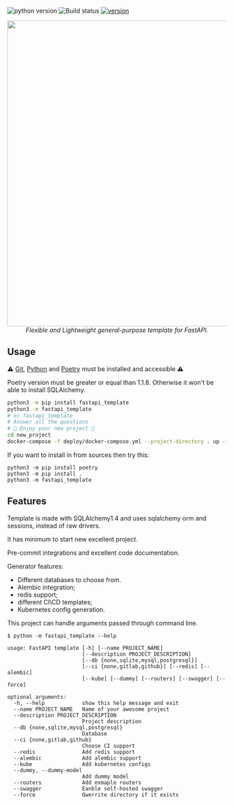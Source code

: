 ![python version](https://img.shields.io/pypi/pyversions/fastapi_template?style=flat-square) ![Build status](https://img.shields.io/github/workflow/status/s3rius/FastAPI-template/Release%20python%20package?style=flat-square) [![version](https://img.shields.io/pypi/v/fastapi_template?style=flat-square)](https://pypi.org/project/fastapi-template/)

<div align="center">
<img src="https://raw.githubusercontent.com/s3rius/FastAPI-template/master/images/logo.png" width=700>
<div><i>Flexible and Lightweight general-purpose template for FastAPI.</i></div>
</div>

## Usage

⚠️ [Git](https://git-scm.com/downloads), [Python](https://www.python.org/) and [Poetry](https://python-poetry.org/) must be installed and accessible ⚠️

Poetry version must be greater or equal than 1.1.8. Otherwise it won't be able to install SQLAlchemy.

```bash
python3 -m pip install fastapi_template
python3 -m fastapi_template
# or fastapi_template
# Answer all the questions
# 🍪 Enjoy your new project 🍪
cd new_project
docker-compose -f deploy/docker-compose.yml --project-directory . up --build
```

If you want to install in from sources then try this:
```shell
python3 -m pip install poetry
python3 -m pip install .
python3 -m fastapi_template
```

## Features

Template is made with SQLAlchemy1.4 and uses sqlalchemy orm and sessions,
instead of raw drivers.

It has minimum to start new excellent project.

Pre-commit integrations and excellent code documentation.

Generator features:
- Different databases to choose from.
- Alembic integration;
- redis support;
- different CI\CD templates;
- Kubernetes config generation.

This project can handle arguments passed through command line.

```shell
$ python -m fastapi_template --help

usage: FastAPI template [-h] [--name PROJECT_NAME]
                        [--description PROJECT_DESCRIPTION]
                        [--db {none,sqlite,mysql,postgresql}]
                        [--ci {none,gitlab,github}] [--redis] [--alembic]
                        [--kube] [--dummy] [--routers] [--swagger] [--force]

optional arguments:
  -h, --help            show this help message and exit
  --name PROJECT_NAME   Name of your awesome project
  --description PROJECT_DESCRIPTION
                        Project description
  --db {none,sqlite,mysql,postgresql}
                        Database
  --ci {none,gitlab,github}
                        Choose CI support
  --redis               Add redis support
  --alembic             Add alembic support
  --kube                Add kubernetes configs
  --dummy, --dummy-model
                        Add dummy model
  --routers             Add exmaple routers
  --swagger             Eanble self-hosted swagger
  --force               Owerrite directory if it exists
```
